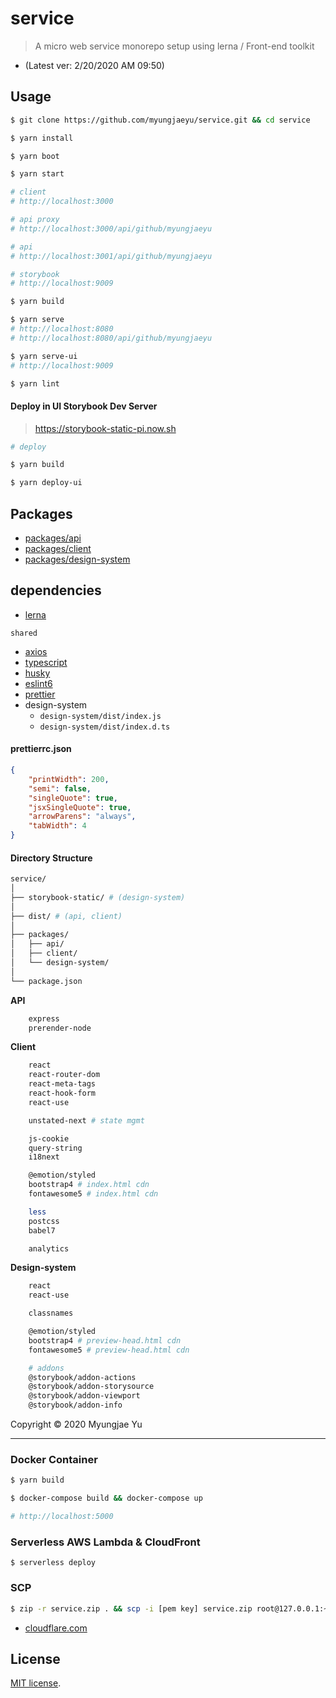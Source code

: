 # service
> A micro web service monorepo setup using lerna / Front-end toolkit

* (Latest ver: 2/20/2020 AM 09:50)

## Usage

```bash
$ git clone https://github.com/myungjaeyu/service.git && cd service

$ yarn install

$ yarn boot

$ yarn start

# client
# http://localhost:3000

# api proxy
# http://localhost:3000/api/github/myungjaeyu

# api
# http://localhost:3001/api/github/myungjaeyu

# storybook
# http://localhost:9009

$ yarn build

$ yarn serve
# http://localhost:8080
# http://localhost:8080/api/github/myungjaeyu

$ yarn serve-ui
# http://localhost:9009

$ yarn lint
```

#### Deploy in UI Storybook Dev Server
> https://storybook-static-pi.now.sh

```bash
# deploy

$ yarn build

$ yarn deploy-ui
```

## Packages

- [packages/api](https://github.com/myungjaeyu/service/tree/master/packages/api)
- [packages/client](https://github.com/myungjaeyu/service/tree/master/packages/client)
- [packages/design-system](https://github.com/myungjaeyu/service/tree/master/packages/design-system)

## dependencies

- [lerna](https://www.npmjs.com/package/lerna)

`shared`
- [axios](https://www.npmjs.com/package/axios)
- [typescript](https://www.npmjs.com/package/typescript)
- [husky](https://www.npmjs.com/package/husky)
- [eslint6](https://www.npmjs.com/package/eslint)
- [prettier](https://www.npmjs.com/package/prettier)
- design-system
    - `design-system/dist/index.js`
    - `design-system/dist/index.d.ts`

#### prettierrc.json

```json
{
    "printWidth": 200,
    "semi": false,
    "singleQuote": true,
    "jsxSingleQuote": true,
    "arrowParens": "always",
    "tabWidth": 4
}
```

#### Directory Structure
```bash
service/
│
├── storybook-static/ # (design-system)
│
├── dist/ # (api, client)
│
├── packages/
│   ├── api/
│   ├── client/
│   └── design-system/
│
└── package.json
```

**API**

```bash
    express
    prerender-node
```

**Client**

```bash
    react
    react-router-dom
    react-meta-tags
    react-hook-form
    react-use

    unstated-next # state mgmt

    js-cookie
    query-string
    i18next

    @emotion/styled
    bootstrap4 # index.html cdn
    fontawesome5 # index.html cdn

    less
    postcss
    babel7

    analytics
```

**Design-system**

```bash
    react
    react-use

    classnames

    @emotion/styled
    bootstrap4 # preview-head.html cdn
    fontawesome5 # preview-head.html cdn

    # addons
    @storybook/addon-actions
    @storybook/addon-storysource
    @storybook/addon-viewport
    @storybook/addon-info
```

Copyright © 2020 Myungjae Yu

___

### Docker Container

```bash
$ yarn build

$ docker-compose build && docker-compose up

# http://localhost:5000
```

### Serverless AWS Lambda & CloudFront

```
$ serverless deploy
```

### SCP

```bash
$ zip -r service.zip . && scp -i [pem key] service.zip root@127.0.0.1:~/blah/blah
```

- [cloudflare.com](https://www.cloudflare.com)

## License

[MIT license](LICENSE).